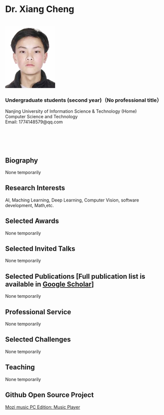 <body>
	<div id="body">
		<div style="margin-top:25px">
			<div style="height: 460px;">
				<div width="670px">
					<div>
						<h1>Dr. Xiang Cheng &nbsp; </h1><h1></h1>
					</div>                       
					<img src="doc/Handsome guy photos.jpg" border="0" width="160"><br>
					<h3>Undergraduate students (second year)（No professional title） </h3> 
					<p>
						Nanjing University of Information Science & Technology (Home)<br>
						Computer Science and Technology<br>
						Email: 1774148579@qq.com <br>              
					</p>
				</div>
			</div>
			<div>
				<h2>Biography</h2>
					<p>None temporarily</p>
				<h2>Research Interests</h2>
					<p>AI, Maching Learning, Deep Learning, Computer Vision, software development, Math,etc.</p>
				<h2>Selected Awards</h2>
					<p>None temporarily</p>
				<h2>Selected Invited Talks</h2>
					<p>None temporarily</p>
				<h2>Selected Publications [Full publication list is available in <a href="">Google Scholar</a>]</h2>
					<p>None temporarily</p>
				<h2>Professional Service</h2>
					<p>None temporarily</p>
				<h2>Selected Challenges</h2>
					<p>None temporarily</p>
				<h2>Teaching</h2>
					<p>None temporarily</p>
				<h2>Github Open Source Project</h2>
					<p><a href="//github.com/Super-Badmen-Viper/MoZhiMusicPlayer">Mozi music PC Edition: Music Player</a></p>
			</div>
		</div>
	</div>
</body>
